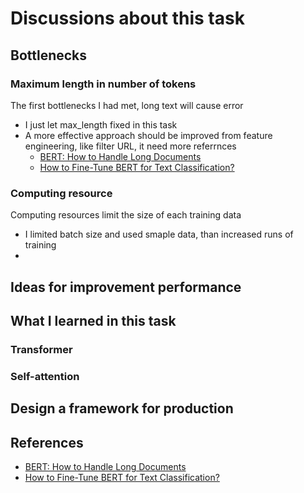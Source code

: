 # Discussions about this task
## Bottlenecks
### Maximum length in number of tokens
The first bottlenecks I had met, long text will cause error
* I just let max_length fixed in this task
* A more effective approach should be improved from feature engineering, like filter URL, it need more referrnces
  * [BERT: How to Handle Long Documents](https://www.saltdatalabs.com/blog/bert-how-to-handle-long-documents)
  * [How to Fine-Tune BERT for Text Classification?](https://arxiv.org/abs/1905.05583)
### Computing resource
Computing resources limit the size of each training data
* I limited batch size and used smaple data, than increased runs of training
* 
## Ideas for improvement performance
### 
###
## What I learned in this task
### Transformer
### Self-attention
## Design a framework for production
## References
* [BERT: How to Handle Long Documents](https://www.saltdatalabs.com/blog/bert-how-to-handle-long-documents)
* [How to Fine-Tune BERT for Text Classification?](https://arxiv.org/abs/1905.05583)
